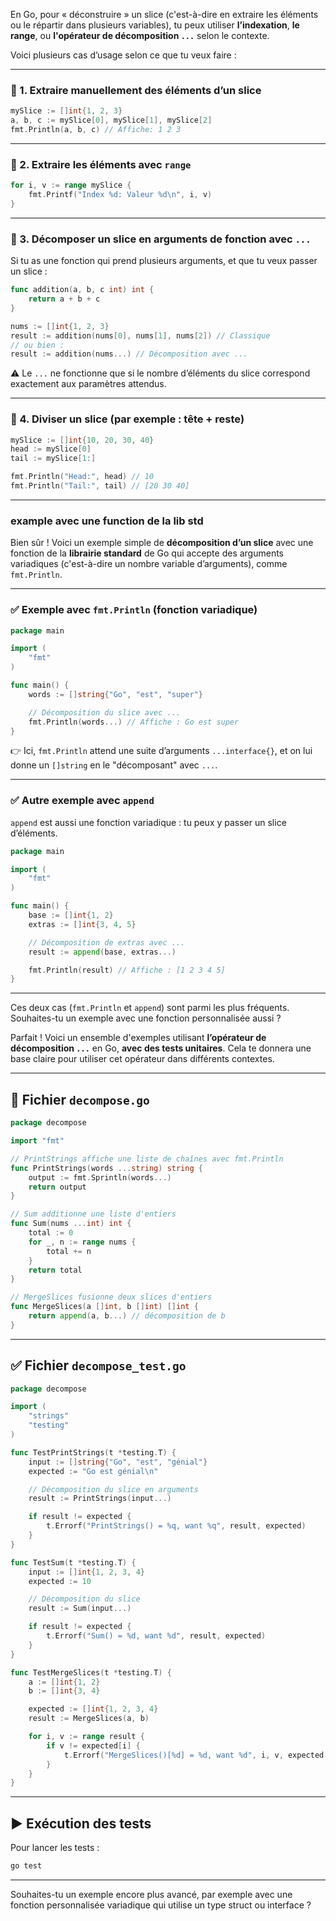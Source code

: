 En Go, pour « déconstruire » un slice (c'est-à-dire en extraire les éléments ou le répartir dans plusieurs variables), tu peux utiliser **l’indexation**, **le range**, ou **l'opérateur de décomposition `...`** selon le contexte.

Voici plusieurs cas d’usage selon ce que tu veux faire :

---

### 🔹 1. **Extraire manuellement des éléments d’un slice**

```go
mySlice := []int{1, 2, 3}
a, b, c := mySlice[0], mySlice[1], mySlice[2]
fmt.Println(a, b, c) // Affiche: 1 2 3
```

---

### 🔹 2. **Extraire les éléments avec `range`**

```go
for i, v := range mySlice {
    fmt.Printf("Index %d: Valeur %d\n", i, v)
}
```

---

### 🔹 3. **Décomposer un slice en arguments de fonction avec `...`**

Si tu as une fonction qui prend plusieurs arguments, et que tu veux passer un slice :

```go
func addition(a, b, c int) int {
    return a + b + c
}

nums := []int{1, 2, 3}
result := addition(nums[0], nums[1], nums[2]) // Classique
// ou bien :
result := addition(nums...) // Décomposition avec ...
```

⚠️ Le `...` ne fonctionne que si le nombre d’éléments du slice correspond exactement aux paramètres attendus.

---

### 🔹 4. **Diviser un slice (par exemple : tête + reste)**

```go
mySlice := []int{10, 20, 30, 40}
head := mySlice[0]
tail := mySlice[1:]

fmt.Println("Head:", head) // 10
fmt.Println("Tail:", tail) // [20 30 40]
```

---

### example avec une function de la lib std

Bien sûr ! Voici un exemple simple de **décomposition d’un slice** avec une fonction de la **librairie standard** de Go qui accepte des arguments variadiques (c'est-à-dire un nombre variable d’arguments), comme `fmt.Println`.

---

### ✅ Exemple avec `fmt.Println` (fonction variadique)

```go
package main

import (
    "fmt"
)

func main() {
    words := []string{"Go", "est", "super"}

    // Décomposition du slice avec ...
    fmt.Println(words...) // Affiche : Go est super
}
```

👉 Ici, `fmt.Println` attend une suite d’arguments `...interface{}`, et on lui donne un `[]string` en le "décomposant" avec `...`.

---

### ✅ Autre exemple avec `append`

`append` est aussi une fonction variadique : tu peux y passer un slice d’éléments.

```go
package main

import (
    "fmt"
)

func main() {
    base := []int{1, 2}
    extras := []int{3, 4, 5}

    // Décomposition de extras avec ...
    result := append(base, extras...)

    fmt.Println(result) // Affiche : [1 2 3 4 5]
}
```

---

Ces deux cas (`fmt.Println` et `append`) sont parmi les plus fréquents. Souhaites-tu un exemple avec une fonction personnalisée aussi ?


Parfait ! Voici un ensemble d'exemples utilisant **l’opérateur de décomposition `...`** en Go, **avec des tests unitaires**. Cela te donnera une base claire pour utiliser cet opérateur dans différents contextes.

---

## 🔧 Fichier `decompose.go`

```go
package decompose

import "fmt"

// PrintStrings affiche une liste de chaînes avec fmt.Println
func PrintStrings(words ...string) string {
	output := fmt.Sprintln(words...)
	return output
}

// Sum additionne une liste d'entiers
func Sum(nums ...int) int {
	total := 0
	for _, n := range nums {
		total += n
	}
	return total
}

// MergeSlices fusionne deux slices d'entiers
func MergeSlices(a []int, b []int) []int {
	return append(a, b...) // décomposition de b
}
```

---

## ✅ Fichier `decompose_test.go`

```go
package decompose

import (
	"strings"
	"testing"
)

func TestPrintStrings(t *testing.T) {
	input := []string{"Go", "est", "génial"}
	expected := "Go est génial\n"

	// Décomposition du slice en arguments
	result := PrintStrings(input...)

	if result != expected {
		t.Errorf("PrintStrings() = %q, want %q", result, expected)
	}
}

func TestSum(t *testing.T) {
	input := []int{1, 2, 3, 4}
	expected := 10

	// Décomposition du slice
	result := Sum(input...)

	if result != expected {
		t.Errorf("Sum() = %d, want %d", result, expected)
	}
}

func TestMergeSlices(t *testing.T) {
	a := []int{1, 2}
	b := []int{3, 4}

	expected := []int{1, 2, 3, 4}
	result := MergeSlices(a, b)

	for i, v := range result {
		if v != expected[i] {
			t.Errorf("MergeSlices()[%d] = %d, want %d", i, v, expected[i])
		}
	}
}
```

---

## ▶️ Exécution des tests

Pour lancer les tests :

```bash
go test
```

---

Souhaites-tu un exemple encore plus avancé, par exemple avec une fonction personnalisée variadique qui utilise un type struct ou interface ?
